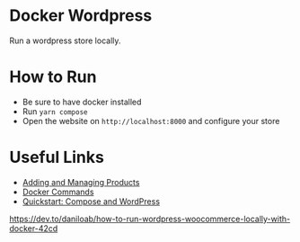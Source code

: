 # Docker Wordpress
Run a wordpress store locally.

# How to Run
- Be sure to have docker installed
- Run  `yarn compose`
- Open the website on `http://localhost:8000` and configure your store

# Useful Links
- [Adding and Managing Products](https://docs.woocommerce.com/document/managing-products/)
- [Docker Commands](https://gist.github.com/daniloab/dbea32701e323975bf2d4d51a48f33b5)
- [Quickstart: Compose and WordPress](https://docs.docker.com/samples/wordpress/)

https://dev.to/daniloab/how-to-run-wordpress-woocommerce-locally-with-docker-42cd
